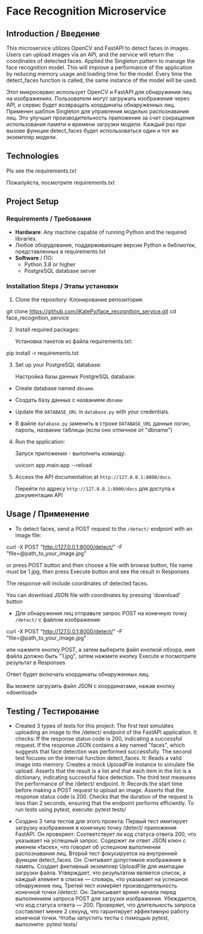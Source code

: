 # Face Recognition Microservice

## Introduction / Введение
This microservice utilizes OpenCV and FastAPI to detect faces in images. Users can upload images via an API, and the service will return the coordinates of detected faces. 
Applied the Singleton pattern to manage the face recognition model. This will improve a performance of the application by reducing memory usage and loading time for the model. Every time the detect_faces function is called, the same instance of the model will be used. 


Этот микросервис использует OpenCV и FastAPI для обнаружения лиц на изображениях. Пользователи могут загружать изображения через API, и сервис будет возвращать координаты обнаруженных лиц. Применен шаблон Singleton для управления моделью распознавания лиц. Это улучшит производительность приложения за счет сокращения использования памяти и времени загрузки модели. Каждый раз при вызове функции detect_faces будет использоваться один и тот же экземпляр модели.

## Technologies 
Pls see the requirements.txt 

Пожалуйста, посмотрите requirements.txt

## Project Setup

### Requirements / Требования
- **Hardware**: Any machine capable of running Python and the required libraries.
- Любое оборудование, поддерживающее версии Python и библиотек, представленных в requirements.txt
- **Software** / ПО:
  - Python 3.8 or higher
  - PostgreSQL database server

### Installation Steps / Этапы установки
1. Clone the repository:
   Клонирование репозитория:

git clone https://github.com/iKatePy/face_recognition_service.git
cd face_recognition_service

2. Install required packages:
   
   Установка пакетов из файла requirements.txt:
   
pip install -r requirements.txt


3. Set up your PostgreSQL database:
   
   Настройка базы данных PostgreSQL database:
   
- Create database named `dbname`.
- Создать базу данных с названием `dbname`
  
- Update the `DATABASE_URL` in `database.py` with your credentials.
- В файле `database.py` заменить в строке `DATABASE_URL` данные логин, пароль, название таблицы (если оно отличное от "dbname")

4. Run the application:
   
   Запуск приложения - выполнить команду:
   
   uvicorn app.main:app --reload


6. Access the API documentation at `http://127.0.0.1:8000/docs`.
   
   Перейти по адресу `http://127.0.0.1:8000/docs` для доступа к документации API 

## Usage / Применение
- To detect faces, send a POST request to the `/detect/` endpoint with an image file:

curl -X POST "http://127.0.0.1:8000/detect/" -F "file=@path_to_your_image.jpg"

or press POST button and then choose a file with browse button, file name must be 1.jpg, 
then press Execute button and see the result in Responses

The response will include coordinates of detected faces.

You can download JSON file with coordinates by pressing 'download' button

- Для обнаружения лиц отправьте запрос POST на конечную точку `/detect/` с файлом изображения:

curl -X POST "http://127.0.0.1:8000/detect/" -F "file=@path_to_your_image.jpg"

или нажмите кнопку POST, а затем выберите файл кнопкой обзора, имя файла должно быть "1.jpg",
затем нажмите кнопку Execute и посмотрите результат в Responses

Ответ будет включать координаты обнаруженных лиц.

Вы можете загрузить файл JSON с координатами, нажав кнопку «download»

## Testing / Тестирование
- Created 3 types of tests for this project: 
The first test simulates uploading an image to the /detect/ endpoint of the FastAPI application. It checks:
    If the response status code is 200, indicating a successful request.
    If the response JSON contains a key named "faces", which suggests that face detection was performed successfully.
The second test focuses on the internal function detect_faces. It:
    Reads a valid image into memory.
    Creates a mock UploadFile instance to simulate file upload.
    Asserts that the result is a list and that each item in the list is a dictionary, indicating successful face detection.
The third test measures the performance of the /detect/ endpoint. It:
    Records the start time before making a POST request to upload an image.
    Asserts that the response status code is 200.
    Checks that the duration of the request is less than 2 seconds, ensuring that the endpoint performs efficiently.
To run tests using pytest, execute:
pytest tests/

- Создано 3 типа тестов для этого проекта:
Первый тест имитирует загрузку изображения в конечную точку /detect/ приложения FastAPI. Он проверяет:
Соответствует ли код статуса ответа 200, что указывает на успешный запрос.
Содержит ли ответ JSON ключ с именем «faces», что говорит об успешном выполнении распознавания лиц.
Второй тест фокусируется на внутренней функции detect_faces. Он:
Считывает допустимое изображение в память.
Создает фиктивный экземпляр UploadFile для имитации загрузки файла.
Утверждает, что результатом является список, а каждый элемент в списке — словарь, что указывает на успешное обнаружение лиц.
Третий тест измеряет производительность конечной точки /detect/. Он:
Записывает время начала перед выполнением запроса POST для загрузки изображения.
Убеждается, что код статуса ответа — 200.
Проверяет, что длительность запроса составляет менее 2 секунд, что гарантирует эффективную работу конечной точки.
Чтобы запустить тесты с помощью pytest, выполните:
pytest tests/




